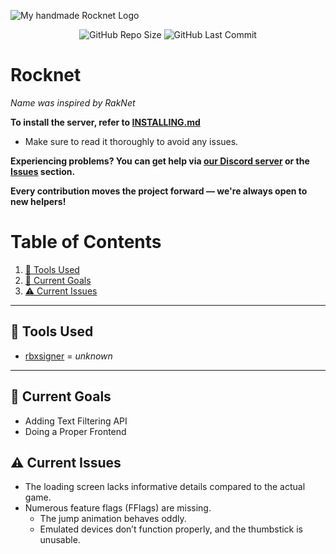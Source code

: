 ![My *handmade* Rocknet Logo](https://github.com/user-attachments/assets/23507564-cbfe-4c5c-8360-fefa9a780fe5)

<p align="center">
<img alt="GitHub Repo Size" src="https://img.shields.io/github/repo-size/P0L3NARUBA/Rocknet">
<img alt="GitHub Last Commit" src="https://img.shields.io/github/last-commit/P0L3NARUBA/roblox-2016-source-code/master">
</p>

# Rocknet
*Name was inspired by RakNet*

**To install the server, refer to [INSTALLING.md](/INSTALLING.md)**<br>
   - Make sure to read it thoroughly to avoid any issues.

**Experiencing problems? You can get help via [our Discord server](https://www.discord.gg/rVrYHdrbsp) or the [Issues](https://github.com/P0L3NARUBA/Rocknet/issues) section.**

**Every contribution moves the project forward — we're always open to new helpers!**

# Table of Contents
1. [🔨 Tools Used](#-tools-used)
2. [🎯 Current Goals](#-current-goals)
3. [⚠️ Current Issues](#%EF%B8%8F-current-issues)

---

## 🔨 Tools Used
- [rbxsigner](/Tools/rbxsigner) = *unknown*

---

## 🎯 Current Goals
- Adding Text Filtering API
- Doing a Proper Frontend 

## ⚠️ Current Issues
- The loading screen lacks informative details compared to the actual game.  
- Numerous feature flags (FFlags) are missing.  
  - The jump animation behaves oddly.  
  - Emulated devices don’t function properly, and the thumbstick is unusable.
